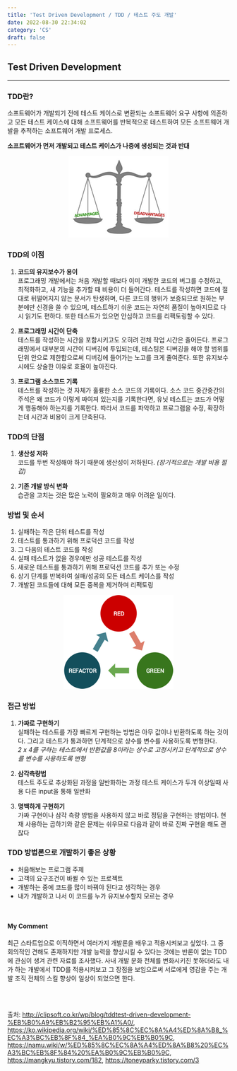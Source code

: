 ```yaml
---
title: 'Test Driven Development / TDD / 테스트 주도 개발'
date: 2022-08-30 22:34:02
category: 'CS'
draft: false
---
```


## Test Driven Development
---

### TDD란?
소프트웨어가 개발되기 전에 테스트 케이스로 변환되는 소프트웨어 요구 사항에 의존하고
모든 테스트 케이스에 대해 소프트웨어를 반복적으로 테스트하여
모든 소프트웨어 개발을 추적하는 소프트웨어 개발 프로세스.

**소프트웨어가 먼저 개발되고 테스트 케이스가 나중에 생성되는 것과 반대**

<div style="text-align: center;"><img src="advantage_disadvantage.png" alt="advantage/disadvantage"> </div>

### TDD의 이점
1. **코드의 유지보수가 용이**<br>
프로그래밍 개발에서는 처음 개발할 때보다 이미 개발한 코드의 버그를 수정하고, 최적화하고, 새 기능을 추가할 때 비용이 
더 들어간다. 테스트를 작성하면 코드에 절대로 뒤떨어지지 않는 문서가 탄생하며, 다른 코드의 행위가 보증되므로 원하는
부분에만 신경을 쓸 수 있으며, 테스트하기 쉬운 코드는 자연히 품질이 높아지므로 다시 읽기도 편하다. 
또한 테스트가 있으면 안심하고 코드를 리팩토링할 수 있다.

2. **프로그래밍 시간이 단축**<br>
테스트를 작성하는 시간을 포함시키고도 오히려 전체 작업 시간은 줄어든다. 프로그래밍에서 대부분의 시간이 디버깅에 
투입되는데, 테스팅은 디버깅을 해야 할 범위를 단위 안으로 제한함으로써 디버깅에 들어가는 노고를 크게 줄여준다. 
또한 유지보수 시에도 상술한 이유로 효율이 높아진다.

3. **프로그램 소스코드 기록**<br>
테스트를 작성하는 것 자체가 훌륭한 소스 코드의 기록이다. 소스 코드 중간중간의 주석은 왜 코드가 이렇게 짜여져 
있는지를 기록한다면, 유닛 테스트는 코드가 어떻게 행동해야 하는지를 기록한다. 따라서 코드를 파악하고 프로그램을 
수정, 확장하는데 시간과 비용이 크게 단축된다.

### TDD의 단점

1. **생산성 저하**<br>
코드를 두번 작성해야 하기 때문에 생산성이 저하된다. *(장기적으로는 개발 비용 절감)*

2. **기존 개발 방식 변화**<br>
습관을 고치는 것은 많은 노력이 필요하고 매우 어려운 일이다.

### 방법 및 순서
1. 실패하는 작은 단위 테스트를 작성
2. 테스트를 통과하기 위해 프로덕션 코드를 작성
3. 그 다음의 테스트 코드를 작성
4. 실패 테스트가 없을 경우에만 성공 테스트를 작성
5. 새로운 테스트를 통과하기 위해 프로덕션 코드를 추가 또는 수정
6. 상기 단계를 반복하여 실패/성공의 모든 테스트 케이스를 작성
7. 개발된 코드들에 대해 모든 중복을 제거하며 리팩토링

<div style="text-align: center;"><img src="tdd_cycle.png" alt="tdd lifecycle"></div>

### 접근 방법
1. **가짜로 구현하기**<br>
실패하는 테스트를 가장 빠르게 구현하는 방법은 아무 값이나 반환하도록 하는 것이다.
그리고 테스트가 통과하면 단계적으로 상수를 변수를 사용하도록 변형한다.<br>
*2 x 4를 구하는 테스트에서 반환값을 8이라는 상수로 고정시키고 단계적으로 상수를 변수를 사용하도록 변형*

2. **삼각측량법**<br>
테스트 주도로 추상화된 과정을 일반화하는 과정
테스트 케이스가 두개 이상일때 사용
다른 input을 통해 일반화

3. **명백하게 구현하기**<br>
가짜 구현이나 삼각 측량 방법을 사용하지 않고 바로 정답을 구현하는 방법이다.
현재 사용하는 곱하기와 같은 문제는 쉬우므로 다음과 같이 바로 진짜 구현을 해도 괜찮다

### TDD 방법론으로 개발하기 좋은 상황
- 처음해보는 프로그램 주제
- 고객의 요구조건이 바뀔 수 있는 프로젝트
- 개발하는 중에 코드를 많이 바꿔야 된다고 생각하는 경우
- 내가 개발하고 나서 이 코드를 누가 유지보수할지 모르는 경우

<br>

#### My Comment
최근 스타트업으로 이직하면서 여러가지 개발론을 배우고 적용시켜보고 싶었다.
그 중 회의적인 견해도 존재하지만 개발 능력을 향상시킬 수 있다는 것에는 반론이 없는 TDD에 관심이 생겨 관련 자료를 조사했다.
사내 개발 문화 전체를 변화시키진 못하더라도 내가 하는 개발에서 TDD를 적용시켜보고 그 장점을 보임으로써 서로에게 영감을 주는 개발 조직 전체의 스킬 향상이
일상이 되었으면 한다.

<br><br>

출처: http://clipsoft.co.kr/wp/blog/tddtest-driven-development-%EB%B0%A9%EB%B2%95%EB%A1%A0/, https://ko.wikipedia.org/wiki/%ED%85%8C%EC%8A%A4%ED%8A%B8_%EC%A3%BC%EB%8F%84_%EA%B0%9C%EB%B0%9C, https://namu.wiki/w/%ED%85%8C%EC%8A%A4%ED%8A%B8%20%EC%A3%BC%EB%8F%84%20%EA%B0%9C%EB%B0%9C, https://mangkyu.tistory.com/182, https://toneyparky.tistory.com/3

